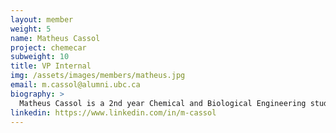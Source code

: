 ```yaml
---
layout: member
weight: 5
name: Matheus Cassol
project: chemecar
subweight: 10
title: VP Internal
img: /assets/images/members/matheus.jpg
email: m.cassol@alumni.ubc.ca
biography: >
  Matheus Cassol is a 2nd year Chemical and Biological Engineering student. He has worked at UBC Okanagan as a research assistant in the Biological Solutions Laboratory for a Microbial Fuel Cell project. He is now part of Chem-E-Car in the Jr. Power Source team. Matheus is deeply interested in renewable energy sources and in research.
linkedin: https://www.linkedin.com/in/m-cassol
---
```

